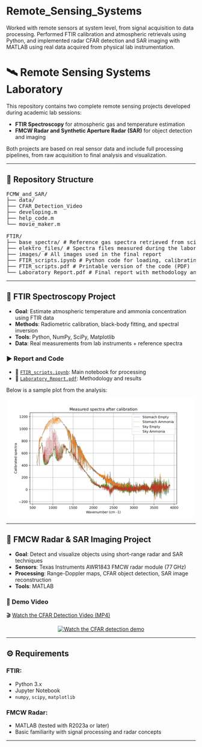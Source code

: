 # Remote_Sensing_Systems
Worked with remote sensors at system level, from signal acquisition to data processing. Performed FTIR calibration and atmospheric retrievals using Python, and implemented radar CFAR detection and SAR imaging with MATLAB using real data acquired from physical lab instrumentation.


# 🛰️ Remote Sensing Systems Laboratory

This repository contains two complete remote sensing projects developed during academic lab sessions:
- **FTIR Spectroscopy** for atmospheric gas and temperature estimation
- **FMCW Radar and Synthetic Aperture Radar (SAR)** for object detection and imaging

Both projects are based on real sensor data and include full processing pipelines, from raw acquisition to final analysis and visualization.

---

## 📁 Repository Structure

<pre>
FCMW_and_SAR/
├── data/ 
├── CFAR_Detection_Video 
├── developing.m
├── help_code.m
└── movie_maker.m
  
FTIR/
├── base_spectra/ # Reference gas spectra retrieved from scientific databases
├── elektro_files/ # Spectra files measured during the laboratory session
├── images/ # All images used in the final report
├── FTIR_scripts.ipynb # Python code for loading, calibrating and analyzing the spectra
├── FTIR_scripts.pdf # Printable version of the code (PDF)
└── Laboratory_Report.pdf # Final report with methodology and results
</pre>


---

## 🔬 FTIR Spectroscopy Project

- **Goal**: Estimate atmospheric temperature and ammonia concentration using FTIR data
- **Methods**: Radiometric calibration, black-body fitting, and spectral inversion
- **Tools**: Python, NumPy, SciPy, Matplotlib
- **Data**: Real measurements from lab instruments + reference spectra

### ▶️ Report and Code
- 📄 [`FTIR_scripts.ipynb`](FTIR/FTIR_scripts.ipynb): Main notebook for processing
- 📘 [`Laboratory_Report.pdf`](FTIR/Laboratory_Report.pdf): Methodology and results

Below is a sample plot from the analysis:

<p align="center">
  <img src="FTIR/images/spectra_after_calibration.jpg" alt="FTIR spectral analysis example" width="600">
</p>

---

## 📡 FMCW Radar & SAR Imaging Project

- **Goal**: Detect and visualize objects using short-range radar and SAR techniques
- **Sensors**: Texas Instruments AWR1843 FMCW radar module (77 GHz)
- **Processing**: Range-Doppler maps, CFAR object detection, SAR image reconstruction
- **Tools**: MATLAB

### 🎥 Demo Video

🎬 [Watch the CFAR Detection Video (MP4)](FMCW_and_SAR/CFAR_Detection_Video_1000.mp4)


<p align="center">
  <a href="https://youtu.be/8DBd7lSfEBI">
    <img src="https://img.youtube.com/vi/8DBd7lSfEBI/hqdefault.jpg" alt="Watch the CFAR detection demo" width="600">
  </a>
</p>


---

## ⚙️ Requirements

### FTIR:
- Python 3.x
- Jupyter Notebook
- `numpy`, `scipy`, `matplotlib`

### FMCW Radar:
- MATLAB (tested with R2023a or later)
- Basic familiarity with signal processing and radar concepts

---


